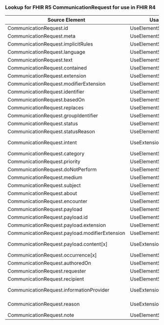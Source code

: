 ### Lookup for FHIR R5 CommunicationRequest for use in FHIR R4

| Source Element | Usage | Target |
| -------------- | ----- | ------ |
| CommunicationRequest.id | UseElementSameName | CommunicationRequest.id |
| CommunicationRequest.meta | UseElementSameName | CommunicationRequest.meta |
| CommunicationRequest.implicitRules | UseElementSameName | CommunicationRequest.implicitRules |
| CommunicationRequest.language | UseElementSameName | CommunicationRequest.language |
| CommunicationRequest.text | UseElementSameName | CommunicationRequest.text |
| CommunicationRequest.contained | UseElementSameName | CommunicationRequest.contained |
| CommunicationRequest.extension | UseElementSameName | CommunicationRequest.extension |
| CommunicationRequest.modifierExtension | UseElementSameName | CommunicationRequest.modifierExtension |
| CommunicationRequest.identifier | UseElementSameName | CommunicationRequest.identifier |
| CommunicationRequest.basedOn | UseElementSameName | CommunicationRequest.basedOn |
| CommunicationRequest.replaces | UseElementSameName | CommunicationRequest.replaces |
| CommunicationRequest.groupIdentifier | UseElementSameName | CommunicationRequest.groupIdentifier |
| CommunicationRequest.status | UseElementSameName | CommunicationRequest.status |
| CommunicationRequest.statusReason | UseElementSameName | CommunicationRequest.statusReason |
| CommunicationRequest.intent | UseExtension | http://hl7.org/fhir/5.0/StructureDefinition/extension-CommunicationRequest.intent |
| CommunicationRequest.category | UseElementSameName | CommunicationRequest.category |
| CommunicationRequest.priority | UseElementSameName | CommunicationRequest.priority |
| CommunicationRequest.doNotPerform | UseElementSameName | CommunicationRequest.doNotPerform |
| CommunicationRequest.medium | UseElementSameName | CommunicationRequest.medium |
| CommunicationRequest.subject | UseElementSameName | CommunicationRequest.subject |
| CommunicationRequest.about | UseElementSameName | CommunicationRequest.about |
| CommunicationRequest.encounter | UseElementSameName | CommunicationRequest.encounter |
| CommunicationRequest.payload | UseElementSameName | CommunicationRequest.payload |
| CommunicationRequest.payload.id | UseElementSameName | CommunicationRequest.payload.id |
| CommunicationRequest.payload.extension | UseElementSameName | CommunicationRequest.payload.extension |
| CommunicationRequest.payload.modifierExtension | UseElementSameName | CommunicationRequest.payload.modifierExtension |
| CommunicationRequest.payload.content[x] | UseExtension | http://hl7.org/fhir/5.0/StructureDefinition/extension-CommunicationRequest.payload.content |
| CommunicationRequest.occurrence[x] | UseElementSameName | CommunicationRequest.occurrence[x] |
| CommunicationRequest.authoredOn | UseElementSameName | CommunicationRequest.authoredOn |
| CommunicationRequest.requester | UseElementSameName | CommunicationRequest.requester |
| CommunicationRequest.recipient | UseElementSameName | CommunicationRequest.recipient |
| CommunicationRequest.informationProvider | UseExtension | http://hl7.org/fhir/5.0/StructureDefinition/extension-CommunicationRequest.informationProvider |
| CommunicationRequest.reason | UseExtension | http://hl7.org/fhir/5.0/StructureDefinition/extension-CommunicationRequest.reason |
| CommunicationRequest.note | UseElementSameName | CommunicationRequest.note |
